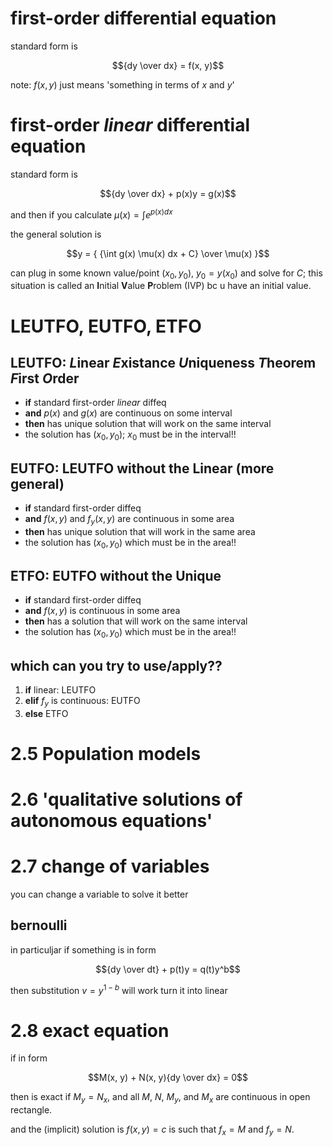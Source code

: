 <link rel=stylesheet href=../style.css>

# first-order differential equation

standard form is

$${dy \over dx} = f(x, y)$$

note: $f(x, y)$ just means 'something in terms of $x$ and $y$'

# first-order *linear* differential equation

standard form is

$${dy \over dx} + p(x)y = g(x)$$

and then if you calculate $\mu(x) = \int e^{p(x)dx}$

the general solution is

$$y = {
    {\int g(x) \mu(x) dx + C} \over \mu(x)
}$$

can plug in some known value/point $(x_0, y_0)$, $y_0 = y(x_0)$ and solve for $C$; this situation is called an **I**nitial **V**alue **P**roblem (IVP) bc u have an initial value.

# LEUTFO, EUTFO, ETFO

## LEUTFO: *L*inear *E*xistance *U*niqueness *T*heorem *F*irst *O*rder

- **if** standard first-order *linear* diffeq
- **and** $p(x)$ and $g(x)$ are continuous on some interval
- **then** has unique solution that will work on the same interval
- the solution has $(x_0, y_0)$; $x_0$ must be in the interval!!

## EUTFO: LEUTFO without the Linear (more general)

- **if** standard first-order diffeq
- **and** $f(x, y)$ and $f_y(x, y)$ are continuous in some area
- **then** has unique solution that will work in the same area
- the solution has $(x_0, y_0)$ which must be in the area!!

## ETFO: EUTFO without the Unique

- **if** standard first-order diffeq
- **and** $f(x, y)$ is continuous in some area
- **then** has a solution that will work on the same interval
- the solution has $(x_0, y_0)$ which must be in the area!!

## which can you try to use/apply??

1. **if** linear: LEUTFO
2. **elif** $f_y$ is continuous: EUTFO
3. **else** ETFO

# 2.5 Population models

# 2.6 'qualitative solutions of autonomous equations'

# 2.7 change of variables
you can change a variable to solve it better

## bernoulli

in particuljar if something is in form

$${dy \over dt} + p(t)y = q(t)y^b$$

then substitution $v=y^{1-b}$ will work turn it into linear

# 2.8 exact equation
if in form

$$M(x, y) + N(x, y){dy \over dx} = 0$$

then is exact if $M_y = N_x$, and all $M$, $N$, $M_y$, and $M_x$ are continuous in open rectangle.

and the (implicit) solution is $f(x, y) = c$ is such that $f_x = M$ and $f_y = N$.